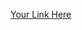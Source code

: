 [Your Link Here](https://public.tableau.com/app/profile/tham.jay.shen/viz/StockMarketAnalysis_16577688695320/Story1)
